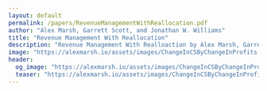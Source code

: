 ```yaml
---
layout: default
permalink: /papers/RevenueManagementWithReallocation.pdf
author: "Alex Marsh, Garrett Scott, and Jonathan W. Williams"
title: "Revenue Management With Reallocation"
description: "Revenue Management With Realloaction by Alex Marsh, Garrett Scott, and Jonathan Williams"
image: "https://alexmarsh.io/assets/images/ChangeInCSByChangeInProfits.png"
header:
  og_image: "https://alexmarsh.io/assets/images/ChangeInCSByChangeInProfits.png"
  teaser: "https://alexmarsh.io/assets/images/ChangeInCSByChangeInProfits.png"
---
```

